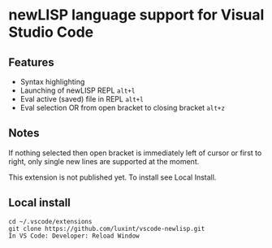 # newLISP language support for Visual Studio Code

## Features

- Syntax highlighting
- Launching of newLISP REPL ```alt+l```
- Eval active (saved) file in REPL ```alt+l```
- Eval selection OR from open bracket to closing bracket ```alt+z``` 

## Notes

If nothing selected then open bracket is immediately left of cursor or first to right, only single new lines are supported at the moment.

This extension is not published yet. To install see Local Install.

## Local install
```
cd ~/.vscode/extensions
git clone https://github.com/luxint/vscode-newlisp.git
In VS Code: Developer: Reload Window
```
